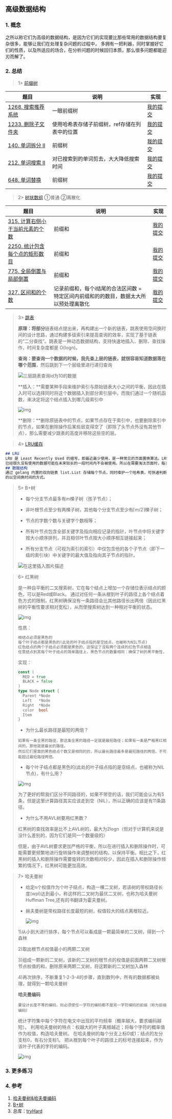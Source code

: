 ## 高级数据结构

### 1. 概念
之所以称它们为高级的数据结构，是因为它们的实现要比那些常用的数据结构要复杂很多，能够让我们在处理复杂问题的过程中，
多拥有一把利器，同时掌握好它们的性质，以及所适应的场合，在分析问题的时候回归本质，那么很多问题都能迎刃而解了。

### 2. 总结

> 1> [前缀树](https://blog.csdn.net/DeveloperFire/article/details/128861092)
> 
| 题目                                                                          | 说明                                                    | 实现                                                                            |
|-----------------------------------------------------------------------------|-------------------------------------------------------|-------------------------------------------------------------------------------|
| [1268. 搜索推荐系统](https://leetcode.cn/problems/search-suggestions-system/description/) | 一眼前缀树                    | [我的提交](https://leetcode.cn/problems/search-suggestions-system/submissions/479543984/) |
| [1233. 删除子文件夹](https://leetcode.cn/problems/remove-sub-folders-from-the-filesystem/description/) | 使用哈希表存储子前缀树，ref存储在列表中的位置 | [我的提交](https://leetcode.cn/problems/remove-sub-folders-from-the-filesystem/submissions/482986495/) |
| [140. 单词拆分 II](https://leetcode.cn/problems/word-break-ii/description/) | 前缀树                      | [我的提交](https://leetcode.cn/problems/word-break-ii/submissions/487470460/) |
| [212. 单词搜索 II](https://leetcode.cn/problems/word-search-ii/description/) | 对已搜索到的单词剪去，大大降低搜索时间      | [我的提交](https://leetcode.cn/problems/word-search-ii/submissions/487614649/) |
| [648. 单词替换](https://leetcode.cn/problems/replace-words/description/) | 前缀树                      | [我的提交](https://leetcode.cn/problems/replace-words/submissions/489921442/) |


> 2> [树状数组](https://zhuanlan.zhihu.com/p/546893960)
> ①普通
> ②离散化
>
| 题目                                                                        | 说明                                            | 实现                                                                            |
|---------------------------------------------------------------------------|-----------------------------------------------|-------------------------------------------------------------------------------|
| [315. 计算右侧小于当前元素的个数](https://leetcode.cn/problems/count-of-smaller-numbers-after-self/) | 前缀和                                           | [我的提交](https://leetcode.cn/problems/count-of-smaller-numbers-after-self/submissions/488075059/) |
| [2250. 统计包含每个点的矩形数目](https://leetcode.cn/problems/count-number-of-rectangles-containing-each-point/description/) | 前缀和                                           | [我的提交](https://leetcode.cn/problems/count-number-of-rectangles-containing-each-point/submissions/469494008/) |
| [775. 全局倒置与局部倒置](https://leetcode.cn/problems/global-and-local-inversions/description/) | 前缀和                                           | [我的提交](https://leetcode.cn/problems/global-and-local-inversions/submissions/490980495/) |
| [327. 区间和的个数](https://leetcode.cn/problems/count-of-range-sum/description/) | 记录前缀和，每个i结尾的合法区间数 = 特定区间内前缀和的的数目，数据太大所以预处理离散化 | [我的提交](https://leetcode.cn/problems/count-of-range-sum/submissions/499683923/) |

> 3> [跳表](https://zhuanlan.zhihu.com/p/637407262?utm_id=0)
>
> **原理：**将**部分**链表结点提出来，再构建出一个新的链表，跳表使用空间换时间的设计思路，通过构建多级索引来提高查询的效率，实现了基于链表的“二分查找”。跳表是一种动态数据结构，支持快速地插入、删除、查找操作，时间复杂度都是 O(logn)。
>
> **查询：**要查询一个数据的时候，我先查上层的链表，就很容易知道数据落在**哪个范围**，然后跳到下一个层级里进行递归查询
>
> ![三层跳表查询id为10的数据](https://gitee.com/xu_zuyun/picgo/raw/master/img/ef500e6925064cb791abffbe585b8aa2~tplv-k3u1fbpfcp-zoom-in-crop-mark:1512:0:0:0.awebp)
>
> **插入：**需要某种手段来维护索引与原始链表大小之间的平衡，因此在插入时可以选择同时将这个数据插入到部分索引层中。而我们通过一个随机函数，来决定将这个结点插入到哪几级索引中
>
> ![img](https://gitee.com/xu_zuyun/picgo/raw/master/img/v2-b3598ab25a328d5afd4a050547860f2c_1440w.webp)
>
> **删除：**删除原链表中的节点，如果节点存在于索引中，也要删除索引中的节点，如果在删除操作后某些层变得空了（即除了头节点外没有其他节点），那么需要减少跳表的高度并移除这些空的层。

> 4> [LRU缓存](https://blog.csdn.net/weixin_44728824/article/details/121456757)

```markdown
## LRU
LRU 是 Least Recently Used 的缩写，即最近最少使用，是一种常见的页面置换算法。LRU 算法的基本理念是：最近使用的数据在未来一段时间仍会被使用，
已经很久没有使用的数据可能在未来较长的一段时间内不会被使用。所以在需要淘汰页面时，每次选择淘汰最久没有被访问的页面。
## 数据结构
通过 golang 内置的双向链表 list.List 存储每个节点，同时维护一个哈希表，可快速判断需要加载的数据是否已经在链表中存在，无须遍历链表查找，典型
的以空间换时间的方式。
```
> 5> B+树
>
> - 每个分支节点最多有m棵子树（孩子节点）；
>
> - 非叶根节点至少有两棵子树，其他每个分支节点至少有⌈m/2⌉棵子树；
> - 节点的字数个数与关键字个数相等；
> - 所有叶节点包含全部关键字及指向相应记录的指针，叶节点中将关键字按大小顺序排列，并且相邻叶节点按大小顺序相互链接起来；
> - 所有分支节点（可视为索引的索引）中仅包含他的各个子节点（即下一级的索引块）中关键字的最大值及指向其子节点的指针。
>
> ![在这里插入图片描述](https://gitee.com/xu_zuyun/picgo/raw/master/img/a80a743b8e7240c685134382054b5dc5.png)

> 6> 红黑树
>
> 是一种自平衡的二叉搜索树，它在每个结点上增加一个存储位表示结点的颜色，可以是Red或Black。   通过对任何一条从根到叶子的路径上各个结点着色方式的限制，红黑树确保没有一条路径会比其他路径长出两倍（因此红黑树的平衡性要求相对宽松），从而使搜索树达到一种相对平衡的状态。 
>
> ![img](https://gitee.com/xu_zuyun/picgo/raw/master/img/v2-33d39ea82e6d20efb590145eda97c0f0_1440w.webp)
>
> 性质：
>
> ```markdown
> 根结点必须是黑色的
> 每个叶子结点都是黑色的(此处的叶子结点指的是空结点，也被称为NIL节点)
> 红色结点的两个子结点必须都是黑色的，这保证了没有两个连续的红色节点相连
> 任意结点到其每个叶子结点的简单路径上，黑色节点的数量相同：确保了树的黑平衡性，即红黑树中每条路径上黑色结点的数量一致。
> ```
>
> 实现：
>
> ```go
> const (
> 	RED = true
> 	BLACK = false
> )
> type Node struct {
> 	Parent *Node
> 	Left   *Node
> 	Right  *Node
> 	color  bool
> 	Item
> }
> ```
>
> - 为什么最长路径是最短的两倍？
>
> ```
> 如果有一条全黑的路径，那这条全黑的路径一定就是最短路径；如果有一条是严格黑红相间的，那他就是最长的路径。
> 然后它们里面的黑色结点个数又是相同的的，所以最长路径最多是最短路径的两倍，不可能超过最短路径两倍。
> ```
>
> - 每个叶子结点都是黑色的(此处的叶子结点指的是空结点，也被称为NIL节点)，有什么用？
>
> ![img](https://gitee.com/xu_zuyun/picgo/raw/master/img/v2-4686a69f0822df1335c2c0f6e54bcc65_1440w.webp)
>
> 为了更好的帮我们区分不同路径的，如果不带空的话，我们可能会认为有5条，但是这里计算路径其实应该走到空（NIL），所以正确的应该是有11条路径。
>
> - 为什么不用AVL树要用红黑数？
>
> 红黑树的查找效率是比不上AVL树的，最大为2logn（但对于计算机来说是没什么差别的，因为它们是同一个数量级的）
>
> 但是，由于AVL树要求更加严格的平衡，所以在进行插入和删除操作时，可能需要更频繁地进行旋转操作来调整树的结构，以保持平衡。相比之下，红黑树的插入和删除操作需要旋转的次数相对较少，因此在插入和删除操作频繁的情况下，红黑树可能更加高效。

> 7> 哈夫曼树
>
> - 给定n个权值作为个叶子结点，构造一棵二叉树，若该树的带权路径长度(wpl)达到最小，称这样的二叉树为最优二叉树，也称为哈夫曼树Huffman Tree,还有的书翻译为霍夫曼树。
>
> - 赫夫曼树是带权路径长度最短的树，权值较大的结点离根较近。
>
>   ![img](https://gitee.com/xu_zuyun/picgo/raw/master/img/7d08e7285b7e4efb8c98868393278f5f~tplv-k3u1fbpfcp-zoom-in-crop-mark:1512:0:0:0.awebp)
>
> 1)从小到大进行排序，每个节点可以看成是一颗最简单的二叉树，得到一个森林
>
> 2)取出根节点权值最小的两颗二叉树
>
> 3)组成一颗新的二叉树，该新的二叉树的根节点的权值是前面两颗二叉树根节点权值的和，删除原来两颗二叉树，将这颗新的二叉树加入森林
>
> 4)再次排序，不断重复1-2-3-4的步骤，直到数列中，所有的数据都被处理，就得到一颗哈夫曼树
>
> **哈夫曼编码**
>
> ```
> 要设计长度不等的编码，则必须使任一字符的编码都不是另一字符编码的前缀（称为前缀编码）
> ```
>
> 统计字符集中每个字符在电文中出现的平均频率（概率越大，要求编码越短）。
> 利用哈夫曼树的特点：权越大的叶子离根越近；将每个字符的概率值作为权值，构造哈夫曼树。
> 在哈夫曼树的每个分支上标0或1：结点的左分支标0，有右分支标1。
> 把从根到每个叶子的路径上的标号连接起来，作为该叶子代表的字符的编码。
>
> ![img](https://gitee.com/xu_zuyun/picgo/raw/master/img/d7c6bc46073c4533b77536a1ef46bc1a.png)

### 3. 更多练习


### 4. 参考
1. [哈夫曼树&哈夫曼编码](https://blog.csdn.net/m0_73042050/article/details/132637565)
2. [B+树](https://juejin.cn/post/6929833495082565646?searchId=20240301221957FB5B4942920DC0A4744E)
3. 总库：[tryHard](https://github.com/NOMADxzy/tryHard)